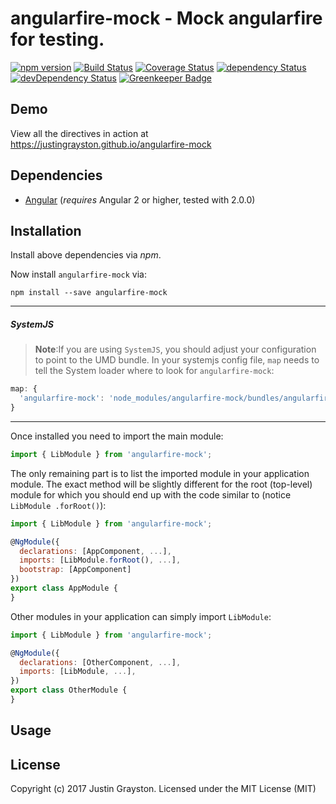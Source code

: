 # angularfire-mock - Mock angularfire for testing.

[![npm version](https://badge.fury.io/js/angularfire-mock.svg)](https://badge.fury.io/js/angularfire-mock)
[![Build Status](https://travis-ci.org/justingrayston/angularfire-mock.svg?branch=master)](https://travis-ci.org/justingrayston/angularfire-mock)
[![Coverage Status](https://coveralls.io/repos/github/justingrayston/angularfire-mock/badge.svg?branch=master)](https://coveralls.io/github/justingrayston/angularfire-mock?branch=master)
[![dependency Status](https://david-dm.org/justingrayston/angularfire-mock/status.svg)](https://david-dm.org/justingrayston/angularfire-mock)
[![devDependency Status](https://david-dm.org/justingrayston/angularfire-mock/dev-status.svg?branch=master)](https://david-dm.org/justingrayston/angularfire-mock#info=devDependencies)
[![Greenkeeper Badge](https://badges.greenkeeper.io/justingrayston/angularfire-mock.svg)](https://greenkeeper.io/)

## Demo

View all the directives in action at https://justingrayston.github.io/angularfire-mock

## Dependencies
* [Angular](https://angular.io) (*requires* Angular 2 or higher, tested with 2.0.0)

## Installation
Install above dependencies via *npm*. 

Now install `angularfire-mock` via:
```shell
npm install --save angularfire-mock
```

---
##### SystemJS
>**Note**:If you are using `SystemJS`, you should adjust your configuration to point to the UMD bundle.
In your systemjs config file, `map` needs to tell the System loader where to look for `angularfire-mock`:
```js
map: {
  'angularfire-mock': 'node_modules/angularfire-mock/bundles/angularfire-mock.umd.js',
}
```
---

Once installed you need to import the main module:
```js
import { LibModule } from 'angularfire-mock';
```
The only remaining part is to list the imported module in your application module. The exact method will be slightly
different for the root (top-level) module for which you should end up with the code similar to (notice ` LibModule .forRoot()`):
```js
import { LibModule } from 'angularfire-mock';

@NgModule({
  declarations: [AppComponent, ...],
  imports: [LibModule.forRoot(), ...],  
  bootstrap: [AppComponent]
})
export class AppModule {
}
```

Other modules in your application can simply import ` LibModule `:

```js
import { LibModule } from 'angularfire-mock';

@NgModule({
  declarations: [OtherComponent, ...],
  imports: [LibModule, ...], 
})
export class OtherModule {
}
```

## Usage



## License

Copyright (c) 2017 Justin Grayston. Licensed under the MIT License (MIT)

